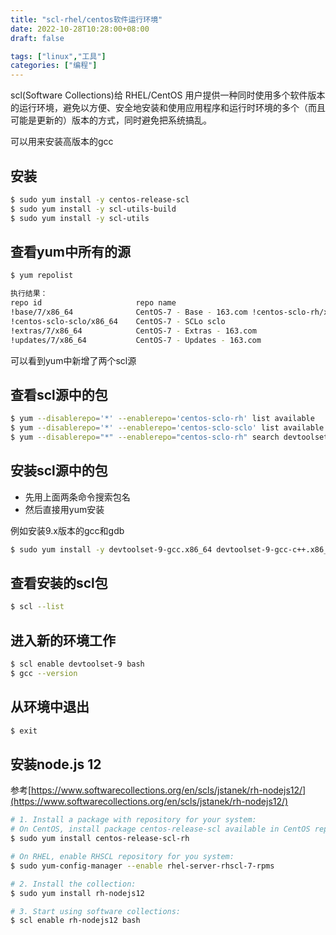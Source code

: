 ```yaml
---
title: "scl-rhel/centos软件运行环境"
date: 2022-10-28T10:28:00+08:00
draft: false

tags: ["linux","工具"]
categories: ["编程"]
---
```


scl(Software Collections)给 RHEL/CentOS 用户提供一种同时使用多个软件版本的运行环境，避免以方便、安全地安装和使用应用程序和运行时环境的多个（而且可能是更新的）版本的方式，同时避免把系统搞乱。

可以用来安装高版本的gcc

## 安装

```bash
$ sudo yum install -y centos-release-scl  
$ sudo yum install -y scl-utils-build  
$ sudo yum install -y scl-utils
```

## 查看yum中所有的源

```bash
$ yum repolist

执行结果：
repo id                     repo name
!base/7/x86_64              CentOS-7 - Base - 163.com !centos-sclo-rh/x86_64      CentOS-7 - SCLo rh
!centos-sclo-sclo/x86_64    CentOS-7 - SCLo sclo
!extras/7/x86_64            CentOS-7 - Extras - 163.com
!updates/7/x86_64           CentOS-7 - Updates - 163.com
```

可以看到yum中新增了两个scl源

## 查看scl源中的包

```bash
$ yum --disablerepo='*' --enablerepo='centos-sclo-rh' list available
$ yum --disablerepo='*' --enablerepo='centos-sclo-sclo' list available
$ yum --disablerepo="*" --enablerepo="centos-sclo-rh" search devtoolset

```

## 安装scl源中的包

- 先用上面两条命令搜索包名
- 然后直接用yum安装

例如安装9.x版本的gcc和gdb

```bash
$ sudo yum install -y devtoolset-9-gcc.x86_64 devtoolset-9-gcc-c++.x86_64 devtoolset-9-gcc-gdb-plugin.x86_64 devtoolset-9-gdb.x86_64
```

## 查看安装的scl包

```bash
$ scl --list
```

## 进入新的环境工作

```bash
$ scl enable devtoolset-9 bash
$ gcc --version
```

## 从环境中退出

```bash
$ exit
```

## 安装node.js 12

参考[https://www.softwarecollections.org/en/scls/jstanek/rh-nodejs12/](https://www.softwarecollections.org/en/scls/jstanek/rh-nodejs12/)

```bash
# 1. Install a package with repository for your system:
# On CentOS, install package centos-release-scl available in CentOS repository:
$ sudo yum install centos-release-scl-rh

# On RHEL, enable RHSCL repository for you system:
$ sudo yum-config-manager --enable rhel-server-rhscl-7-rpms

# 2. Install the collection:
$ sudo yum install rh-nodejs12

# 3. Start using software collections:
$ scl enable rh-nodejs12 bash   
```
